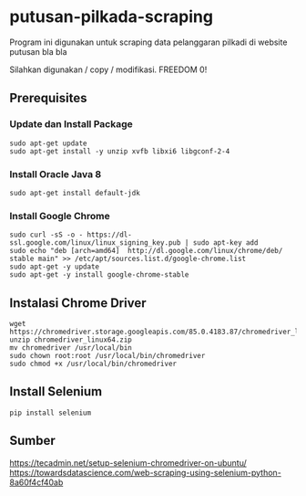 # putusan-pilkada-scraping


Program ini digunakan untuk scraping data pelanggaran pilkadi di website putusan bla bla

Silahkan digunakan / copy / modifikasi. FREEDOM 0!


## Prerequisites

### Update dan Install Package
```
sudo apt-get update
sudo apt-get install -y unzip xvfb libxi6 libgconf-2-4
```

### Install Oracle Java 8

```
sudo apt-get install default-jdk
```

### Install Google Chrome

```
sudo curl -sS -o - https://dl-ssl.google.com/linux/linux_signing_key.pub | sudo apt-key add
sudo echo "deb [arch=amd64]  http://dl.google.com/linux/chrome/deb/ stable main" >> /etc/apt/sources.list.d/google-chrome.list
sudo apt-get -y update
sudo apt-get -y install google-chrome-stable
```

## Instalasi Chrome Driver

```
wget https://chromedriver.storage.googleapis.com/85.0.4183.87/chromedriver_linux64.zip
unzip chromedriver_linux64.zip
mv chromedriver /usr/local/bin
sudo chown root:root /usr/local/bin/chromedriver
sudo chmod +x /usr/local/bin/chromedriver
```

## Install Selenium
```
pip install selenium
```


## Sumber

https://tecadmin.net/setup-selenium-chromedriver-on-ubuntu/
https://towardsdatascience.com/web-scraping-using-selenium-python-8a60f4cf40ab
